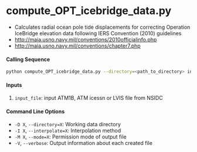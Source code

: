 compute_OPT_icebridge_data.py
=============================

 - Calculates radial ocean pole tide displacements for correcting Operation IceBridge elevation data following IERS Convention (2010) guidelines
 - http://maia.usno.navy.mil/conventions/2010officialinfo.php
 - http://maia.usno.navy.mil/conventions/chapter7.php

#### Calling Sequence
```bash
python compute_OPT_icebridge_data.py --directory=<path_to_directory> input_file
```

#### Inputs
 1. `input_file`: input ATM1B, ATM icessn or LVIS file from NSIDC

#### Command Line Options
 - `-D X`, `--directory=X`: Working data directory
 - `-I X`, `--interpolate=X`: Interpolation method
 - `-M X`, `--mode=X`: Permission mode of output file
 - `-V`, `--verbose`: Output information about each created file
